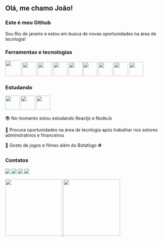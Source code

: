 ## Olá, me chamo João! 
### Este é meu Github
Sou Rio de janeiro e estou em busca de novas oportunidades na área de tecnlogia!
### Ferramentas e tecnologias
<img src="https://cdn.jsdelivr.net/gh/devicons/devicon/icons/html5/html5-plain-wordmark.svg" width="50vh"/> <img src="https://cdn.jsdelivr.net/gh/devicons/devicon/icons/css3/css3-original.svg" width="45" height="45"/> <img src="https://cdn.jsdelivr.net/gh/devicons/devicon/icons/javascript/javascript-plain.svg" width="45" height="45"/> <img src="https://cdn.jsdelivr.net/gh/devicons/devicon/icons/bootstrap/bootstrap-plain.svg" width="45" height="45"/> <img src="https://cdn.jsdelivr.net/gh/devicons/devicon/icons/typescript/typescript-original.svg" width="45" height="45"/><img src="https://cdn.jsdelivr.net/gh/devicons/devicon/icons/nodejs/nodejs-original.svg" width="45" height="45" /> <img src="https://cdn.jsdelivr.net/gh/devicons/devicon/icons/jquery/jquery-plain-wordmark.svg" width="45" height="45"/> <img 
src="https://cdn.jsdelivr.net/gh/devicons/devicon/icons/nestjs/nestjs-plain.svg" width="45" height="45"/> <img
src="https://cdn.jsdelivr.net/gh/devicons/devicon/icons/vuejs/vuejs-plain-wordmark.svg" width="45" height="45"/>

### Estudando
<img src="https://cdn.jsdelivr.net/gh/devicons/devicon/icons/react/react-original-wordmark.svg" width="45" height="45"/> <img src="https://cdn.jsdelivr.net/gh/devicons/devicon/icons/mysql/mysql-plain-wordmark.svg" width="45" height="45" /> <img
src="https://cdn.jsdelivr.net/gh/devicons/devicon/icons/mongodb/mongodb-plain-wordmark.svg" width="45" height="45"/>


:books: No momento estou estudando Reactjs e NodeJs

:office: Procura oportunidades na área de tecnlogia após trabalhar nos setores
         adminstrativos e financeiros

:pizza: Gosto de jogos e filmes além do Botafogo :soccer: 

### Contatos

<div>

<a href="https://instagram.com/jpnc1695/" target="_blank"><img src="https://img.shields.io/badge/-Instagram-%23E4405F?style=for-the-badge&logo=instagram&logoColor=white" target="_blank"></a>
<a href ="mailto:joaopaulonunescosta@gmail.com"><img src="https://img.shields.io/badge/Gmail-D14836?style=for-the-badge&logo=gmail&logoColor=white" target="_blank"></a>
<a href="https://www.linkedin.com/in/jo%C3%A3o-paulo-nunes-costa/" target="_blank"><img src="https://img.shields.io/badge/-LinkedIn-%230077B5?style=for-the-badge&logo=linkedin&logoColor=white" target="_blank"></a> <a href="https://wa.me/5521965113267" target="_blank"><img src="https://img.shields.io/badge/WhatsApp-25D366?style=for-the-badge&logo=whatsapp&logoColor=white" target="_blank"></a> 

<div>
<a href="https://github.com/jpnc1695">
<img height="180em" src="https://github-readme-stats-eight-theta.vercel.app/api/top-langs/?username=jpnc1695&layout=compact&langs_count=7&theme=dracula"/>
<img height="180em" src="https://github-readme-stats-eight-theta.vercel.app/api?username=jpnc1695&show_icons=true&theme=dracula&include_all_commits=true&count_private=true"/>
</div>
        










